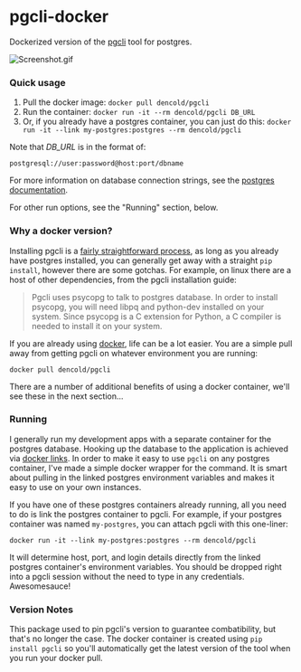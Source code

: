 # pgcli-docker
Dockerized version of the [pgcli](http://pgcli.com/) tool for postgres. 

![Screenshot.gif](https://raw.githubusercontent.com/dencold/pgcli-docker/master/screencap.gif)

### Quick usage

1. Pull the docker image: `docker pull dencold/pgcli`
2. Run the container: `docker run -it --rm dencold/pgcli DB_URL`
3. Or, if you already have a postgres container, you can just do this: `docker run -it --link my-postgres:postgres --rm dencold/pgcli`

Note that *DB_URL* is in the format of:

`postgresql://user:password@host:port/dbname`

For more information on database connection strings, see the [postgres documentation](http://www.postgresql.org/docs/current/static/libpq-connect.html#LIBPQ-CONNSTRING).

For other run options, see the "Running" section, below.

### Why a docker version?

Installing pgcli is a [fairly straightforward process](http://pgcli.com/install), as long as you already have postgres installed, you can generally get away with a straight `pip install`, however there are some gotchas. For example, on linux there are a host of other dependencies, from the pgcli installation guide:

> Pgcli uses psycopg to talk to postgres database. In order to install psycopg, you will need libpq and python-dev installed on your system. Since psycopg is a C extension for Python, a C compiler is needed to install it on your system.

If you are already using [docker](https://www.docker.com/), life can be a lot easier. You are a simple pull away from getting pgcli on whatever environment you are running:

`docker pull dencold/pgcli`

There are a number of additional benefits of using a docker container, we'll see these in the next section...

### Running

I generally run my development apps with a separate container for the postgres database. Hooking up the database to the application is achieved via [docker links](https://docs.docker.com/userguide/dockerlinks/). In order to make it easy to use `pgcli` on any postgres container, I've made a simple docker wrapper for the command. It is smart about pulling in the linked postgres environment variables and makes it easy to use on your own instances.

If you have one of these postgres containers already running, all you need to do is link the postgres container to pgcli. For example, if your postgres container was named `my-postgres`, you can attach pgcli with this one-liner:

```docker run -it --link my-postgres:postgres --rm dencold/pgcli```

It will determine host, port, and login details directly from the linked postgres container's environment variables. You should be dropped right into a pgcli session without the need to type in any credentials. Awesomesauce!

### Version Notes

This package used to pin pgcli's version to guarantee combatibility, but that's no longer the case. The docker container is created using `pip install pgcli` so you'll automatically get the latest version of the tool when you run your docker pull.
